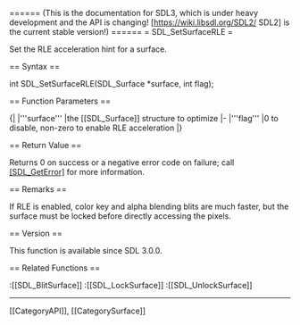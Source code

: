 ====== (This is the documentation for SDL3, which is under heavy development and the API is changing! [https://wiki.libsdl.org/SDL2/ SDL2] is the current stable version!) ======
= SDL_SetSurfaceRLE =

Set the RLE acceleration hint for a surface.

== Syntax ==

<syntaxhighlight lang='c'>
int SDL_SetSurfaceRLE(SDL_Surface *surface,
                      int flag);
</syntaxhighlight>

== Function Parameters ==

{|
|'''surface'''
|the [[SDL_Surface]] structure to optimize
|-
|'''flag'''
|0 to disable, non-zero to enable RLE acceleration
|}

== Return Value ==

Returns 0 on success or a negative error code on failure; call
[[SDL_GetError]]() for more information.

== Remarks ==

If RLE is enabled, color key and alpha blending blits are much faster, but
the surface must be locked before directly accessing the pixels.

== Version ==

This function is available since SDL 3.0.0.

== Related Functions ==

:[[SDL_BlitSurface]]
:[[SDL_LockSurface]]
:[[SDL_UnlockSurface]]

----
[[CategoryAPI]], [[CategorySurface]]


